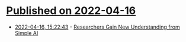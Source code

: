 # [Published on 2022-04-16](index.md)

* [2022-04-16, 15:22:43](https://news.ycombinator.com/item?id=31053019) - [Researchers Gain New Understanding from Simple AI](https://www.quantamagazine.org/researchers-glimpse-how-ai-gets-so-good-at-language-processing-20220414/)
